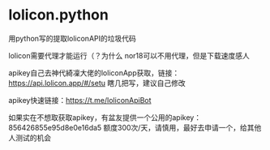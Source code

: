 # lolicon.python
用python写的提取loliconAPI的垃圾代码

lolicon需要代理才能运行（？为什么
nor18可以不用代理，但是下载速度感人

apikey自己去神代綺凜大佬的loliconApp获取，链接：https://api.lolicon.app/#/setu
瞎几把写，建议自己修改

apikey快速链接：https://t.me/loliconApiBot



如果实在不想取获取apikey，有盆友提供一个公用的apikey：856426855e95d8e0e16da5
额度300次/天，请慎用，最好去申请一个，给其他人测试的机会
